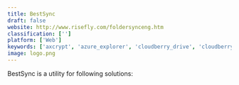 ```yaml
---
title: BestSync
draft: false 
website: http://www.risefly.com/foldersynceng.htm
classification: ['']
platform: ['Web']
keywords: ['axcrypt', 'azure_explorer', 'cloudberry_drive', 'cloudberry_explorer', 'cloudxplorer', 'duplicati', 'ftp_synchronizer', 'ftpgrab', 's3_browser', 'stablebit_clouddrive', 'storamp', 'unison', 'webdrive', 'grsync', 'odrive', 'rsync', 'rsync_backup_for_android']
image: logo.png
---
```

BestSync is a utility for following solutions: